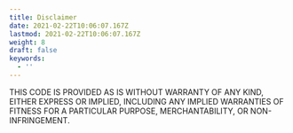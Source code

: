```yaml
---
title: Disclaimer
date: 2021-02-22T10:06:07.167Z
lastmod: 2021-02-22T10:06:07.167Z
weight: 8
draft: false
keywords:
  - ''
---
```


THIS CODE IS PROVIDED AS IS WITHOUT WARRANTY OF ANY KIND, EITHER EXPRESS OR IMPLIED, INCLUDING ANY IMPLIED WARRANTIES OF FITNESS FOR A PARTICULAR PURPOSE, MERCHANTABILITY, OR NON-INFRINGEMENT.